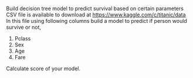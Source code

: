 Build decision tree model to predict survival based on certain parameters CSV file is available to download at  https://www.kaggle.com/c/titanic/data In this file using following columns build a model to predict if person would survive or not,

1. Pclass
2. Sex
3. Age
4. Fare

Calculate score of your model.
